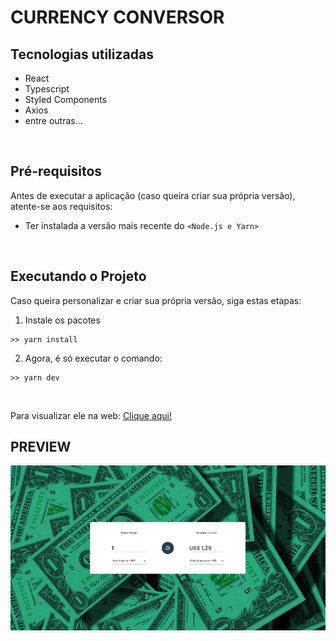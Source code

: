 # CURRENCY CONVERSOR 

## Tecnologias utilizadas

<ul>
  <li>React</li>
  <li>Typescript</li>
  <li>Styled Components</li>
  <li>Axios</li>
  <li>entre outras...</li>
</ul>

<br>

## Pré-requisitos

Antes de executar a aplicação (caso queira criar sua própria versão), atente-se aos requisitos:
* Ter instalada a versão mais recente do `<Node.js e Yarn>`

<br>

## Executando o Projeto

Caso queira personalizar e criar sua própria versão, siga estas etapas:

1. Instale os pacotes<br>
```
>> yarn install
```
2. Agora, é só executar o comando:<br>
```
>> yarn dev
```
<br>

Para visualizar ele na web: <a href="https://currency-conversor-zeta.vercel.app/">Clique aqui!</a>

## PREVIEW

<img src="assets/screen.png" alt="Página principal">

<br>
